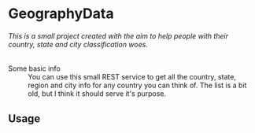 GeographyData
======

###### This is a small project created with the aim to help people with their country, state and city classification woes.
<dl>
  <dt>Some basic info</dt>
  <dd>You can use this small REST service to get all the country, state, region and city info for any country you can think of. The list is a bit old, but I think it should serve it's purpose.</dd>
</dl>

Usage
------
```javascript

```
